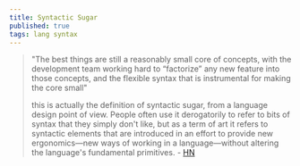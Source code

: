 ```yaml
---
title: Syntactic Sugar
published: true
tags: lang syntax
---
```

> "The best things are still a reasonably small core of concepts, with the development team working hard to “factorize” any new feature into those concepts, and the flexible syntax that is instrumental for making the core small"
>
> this is actually the definition of syntactic sugar, from a language design point of view. People often use it derogatorily to refer to bits of syntax that they simply don't like, but as a term of art it refers to syntactic elements that are introduced in an effort to provide new ergonomics—new ways of working in a language—without altering the language's fundamental primitives. - [HN](https://news.ycombinator.com/item?id=39100359)
